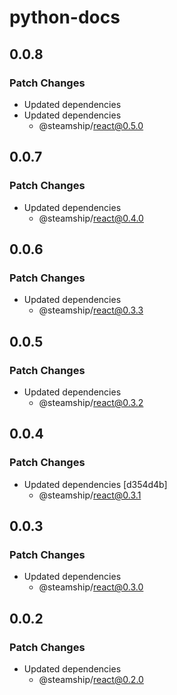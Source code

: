 # python-docs

## 0.0.8

### Patch Changes

- Updated dependencies
- Updated dependencies
  - @steamship/react@0.5.0

## 0.0.7

### Patch Changes

- Updated dependencies
  - @steamship/react@0.4.0

## 0.0.6

### Patch Changes

- Updated dependencies
  - @steamship/react@0.3.3

## 0.0.5

### Patch Changes

- Updated dependencies
  - @steamship/react@0.3.2

## 0.0.4

### Patch Changes

- Updated dependencies [d354d4b]
  - @steamship/react@0.3.1

## 0.0.3

### Patch Changes

- Updated dependencies
  - @steamship/react@0.3.0

## 0.0.2

### Patch Changes

- Updated dependencies
  - @steamship/react@0.2.0
